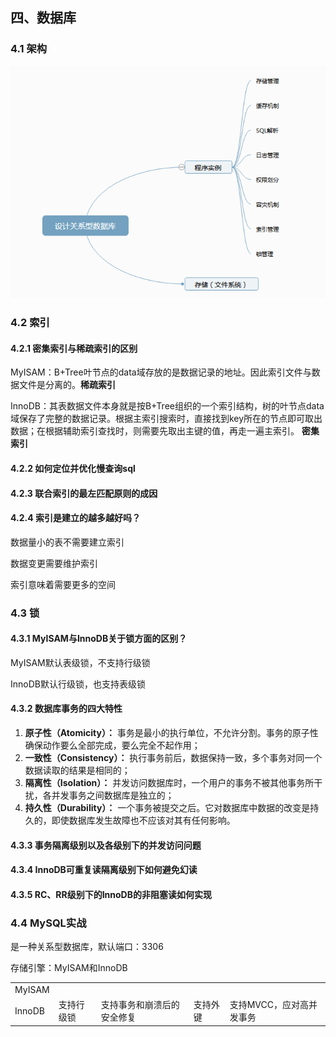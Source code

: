## 四、数据库

### 4.1 架构

![](https://github.com/Geshengyu/CodingNote/blob/master/%E5%85%B3%E7%B3%BB%E5%9E%8B%E6%95%B0%E6%8D%AE%E5%BA%93%E6%9E%B6%E6%9E%84.png?raw=true)

### 4.2 索引

#### 4.2.1 密集索引与稀疏索引的区别

MyISAM：B+Tree叶节点的data域存放的是数据记录的地址。因此索引文件与数据文件是分离的。**稀疏索引**

InnoDB：其表数据文件本身就是按B+Tree组织的一个索引结构，树的叶节点data域保存了完整的数据记录。根据主索引搜索时，直接找到key所在的节点即可取出数据；在根据辅助索引查找时，则需要先取出主键的值，再走一遍主索引。 **密集索引**

#### 4.2.2 如何定位并优化慢查询sql



#### 4.2.3 联合索引的最左匹配原则的成因



#### 4.2.4 索引是建立的越多越好吗？

数据量小的表不需要建立索引

数据变更需要维护索引

索引意味着需要更多的空间

### 4.3 锁

#### 4.3.1 MyISAM与InnoDB关于锁方面的区别？

MyISAM默认表级锁，不支持行级锁

InnoDB默认行级锁，也支持表级锁

#### 4.3.2 数据库事务的四大特性

1. **原子性（Atomicity）：** 事务是最小的执行单位，不允许分割。事务的原子性确保动作要么全部完成，要么完全不起作用；
2. **一致性（Consistency）：** 执行事务前后，数据保持一致，多个事务对同一个数据读取的结果是相同的；
3. **隔离性（Isolation）：** 并发访问数据库时，一个用户的事务不被其他事务所干扰，各并发事务之间数据库是独立的；
4. **持久性（Durability）：** 一个事务被提交之后。它对数据库中数据的改变是持久的，即使数据库发生故障也不应该对其有任何影响。

#### 4.3.3 事务隔离级别以及各级别下的并发访问问题

#### 4.3.4 InnoDB可重复读隔离级别下如何避免幻读

#### 4.3.5 RC、RR级别下的InnoDB的非阻塞读如何实现

### 4.4 MySQL实战

是一种关系型数据库，默认端口：3306

存储引擎：MyISAM和InnoDB

|        |            |                            |          |                          |
| ------ | ---------- | -------------------------- | -------- | ------------------------ |
| MyISAM |            |                            |          |                          |
| InnoDB | 支持行级锁 | 支持事务和崩溃后的安全修复 | 支持外键 | 支持MVCC，应对高并发事务 |

